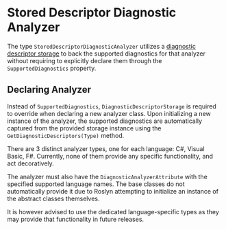 # Stored Descriptor Diagnostic Analyzer

The type `StoredDescriptorDiagnosticAnalyzer` utilizes a [diagnostic descriptor storage](descriptorStorage.md) to back the supported diagnostics for that analyzer without requiring to explicitly declare them through the `SupportedDiagnostics` property.

## Declaring Analyzer

Instead of `SupportedDiagnostics`, `DiagnosticDescriptorStorage` is required to override when declaring a new analyzer class. Upon initializing a new instance of the analyzer, the supported diagnostics are automatically captured from the provided storage instance using the `GetDiagnosticDescriptors(Type)` method.

There are 3 distinct analyzer types, one for each language: C#, Visual Basic, F#. Currently, none of them provide any specific functionality, and act decoratively.

The analyzer must also have the `DiagnosticAnalyzerAttribute` with the specified supported language names. The base classes do not automatically provide it due to Roslyn attempting to initialize an instance of the abstract classes themselves.

It is however advised to use the dedicated language-specific types as they may provide that functionality in future releases.
